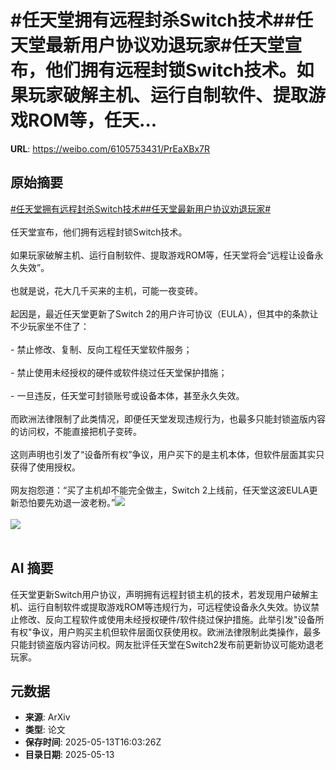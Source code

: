 # #任天堂拥有远程封杀Switch技术##任天堂最新用户协议劝退玩家#任天堂宣布，他们拥有远程封锁Switch技术。如果玩家破解主机、运行自制软件、提取游戏ROM等，任天...

**URL**: https://weibo.com/6105753431/PrEaXBx7R

## 原始摘要

<a href="https://m.weibo.cn/search?containerid=231522type%3D1%26t%3D10%26q%3D%23%E4%BB%BB%E5%A4%A9%E5%A0%82%E6%8B%A5%E6%9C%89%E8%BF%9C%E7%A8%8B%E5%B0%81%E6%9D%80Switch%E6%8A%80%E6%9C%AF%23&amp;extparam=%23%E4%BB%BB%E5%A4%A9%E5%A0%82%E6%8B%A5%E6%9C%89%E8%BF%9C%E7%A8%8B%E5%B0%81%E6%9D%80Switch%E6%8A%80%E6%9C%AF%23" data-hide=""><span class="surl-text">#任天堂拥有远程封杀Switch技术#</span></a><a href="https://m.weibo.cn/search?containerid=231522type%3D1%26t%3D10%26q%3D%23%E4%BB%BB%E5%A4%A9%E5%A0%82%E6%9C%80%E6%96%B0%E7%94%A8%E6%88%B7%E5%8D%8F%E8%AE%AE%E5%8A%9D%E9%80%80%E7%8E%A9%E5%AE%B6%23&amp;extparam=%23%E4%BB%BB%E5%A4%A9%E5%A0%82%E6%9C%80%E6%96%B0%E7%94%A8%E6%88%B7%E5%8D%8F%E8%AE%AE%E5%8A%9D%E9%80%80%E7%8E%A9%E5%AE%B6%23" data-hide=""><span class="surl-text">#任天堂最新用户协议劝退玩家#</span></a><br><br>任天堂宣布，他们拥有远程封锁Switch技术。<br><br>如果玩家破解主机、运行自制软件、提取游戏ROM等，任天堂将会“远程让设备永久失效”。<br><br>也就是说，花大几千买来的主机，可能一夜变砖。<br><br>起因是，最近任天堂更新了Switch 2的用户许可协议（EULA），但其中的条款让不少玩家坐不住了：<br><br>- 禁止修改、复制、反向工程任天堂软件服务；<br><br>- 禁止使用未经授权的硬件或软件绕过任天堂保护措施；<br><br>- 一旦违反，任天堂可封锁账号或设备本体，甚至永久失效。<br><br>而欧洲法律限制了此类情况，即便任天堂发现违规行为，也最多只能封锁盗版内容的访问权，不能直接把机子变砖。<br><br>这则声明也引发了“设备所有权”争议，用户买下的是主机本体，但软件层面其实只获得了使用授权。<br><br>网友抱怨道：“买了主机却不能完全做主，Switch 2上线前，任天堂这波EULA更新恐怕要先劝退一波老粉。”<img style="" src="https://tvax3.sinaimg.cn/large/006Fd7o3gy1i1dzq0e90yj328e1e27wh.jpg" referrerpolicy="no-referrer"><br><br><img style="" src="https://tvax2.sinaimg.cn/large/006Fd7o3gy1i1dzq1ejbsj30zk0i57f5.jpg" referrerpolicy="no-referrer"><br><br>

## AI 摘要

任天堂更新Switch用户协议，声明拥有远程封锁主机的技术，若发现用户破解主机、运行自制软件或提取游戏ROM等违规行为，可远程使设备永久失效。协议禁止修改、反向工程软件或使用未经授权硬件/软件绕过保护措施。此举引发"设备所有权"争议，用户购买主机但软件层面仅获使用权。欧洲法律限制此类操作，最多只能封锁盗版内容访问权。网友批评任天堂在Switch2发布前更新协议可能劝退老玩家。

## 元数据

- **来源**: ArXiv
- **类型**: 论文
- **保存时间**: 2025-05-13T16:03:26Z
- **目录日期**: 2025-05-13
